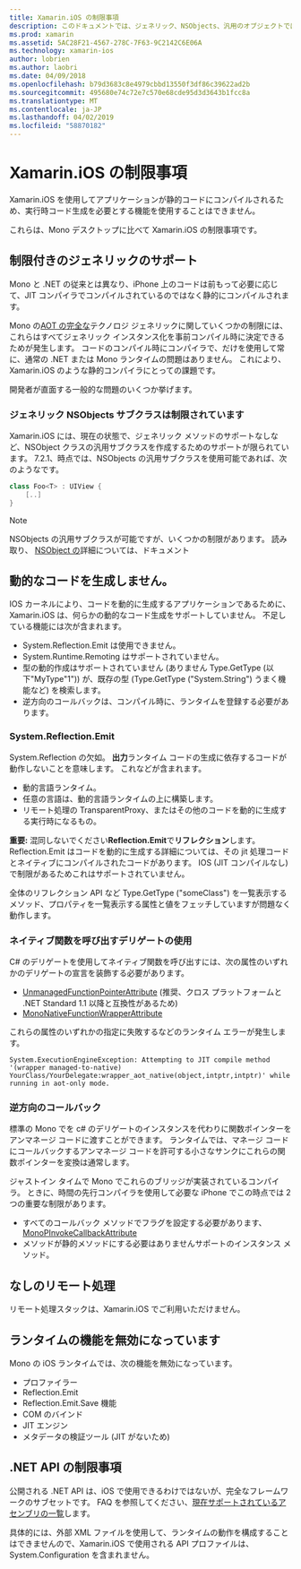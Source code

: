```yaml
---
title: Xamarin.iOS の制限事項
description: このドキュメントでは、ジェネリック、NSObjects、汎用のオブジェクトでは、P/invoke などの汎用サブクラスについて説明する Xamarin.iOS の制限事項について説明します。
ms.prod: xamarin
ms.assetid: 5AC28F21-4567-278C-7F63-9C2142C6E06A
ms.technology: xamarin-ios
author: lobrien
ms.author: laobri
ms.date: 04/09/2018
ms.openlocfilehash: b79d3683c8e4979cbbd13550f3df86c39622ad2b
ms.sourcegitcommit: 495680e74c72e7c570e68cde95d3d3643b1fcc8a
ms.translationtype: MT
ms.contentlocale: ja-JP
ms.lasthandoff: 04/02/2019
ms.locfileid: "58870182"
---
```

# <a name="limitations-of-xamarinios"></a>Xamarin.iOS の制限事項

Xamarin.iOS を使用してアプリケーションが静的コードにコンパイルされるため、実行時コード生成を必要とする機能を使用することはできません。

これらは、Mono デスクトップに比べて Xamarin.iOS の制限事項です。

 <a name="Limited_Generics_Support" />


## <a name="limited-generics-support"></a>制限付きのジェネリックのサポート

Mono と .NET の従来とは異なり、iPhone 上のコードは前もって必要に応じて、JIT コンパイラでコンパイルされているのではなく静的にコンパイルされます。

Mono の[AOT の完全な](https://www.mono-project.com/docs/advanced/aot/#full-aot)テクノロジ ジェネリックに関していくつかの制限には、これらはすべてジェネリック インスタンス化を事前コンパイル時に決定できるためが発生します。 コードのコンパイル時にコンパイラで、だけを使用して常に、通常の .NET または Mono ランタイムの問題はありません。 これにより、Xamarin.iOS のような静的コンパイラにとっての課題です。

開発者が直面する一般的な問題のいくつか挙げます。

 <a name="Generic_Subclasses_of_NSObjects_are_limited" />


### <a name="generic-subclasses-of-nsobjects-are-limited"></a>ジェネリック NSObjects サブクラスは制限されています

Xamarin.iOS には、現在の状態で、ジェネリック メソッドのサポートなしなど、NSObject クラスの汎用サブクラスを作成するためのサポートが限られています。 7.2.1、時点では、NSObjects の汎用サブクラスを使用可能であれば、次のようなです。

```csharp
class Foo<T> : UIView {
    [..]
}
```

> [!NOTE]
> NSObjects の汎用サブクラスが可能ですが、いくつかの制限があります。 読み取り、 [NSObject の](~/ios/internals/api-design/nsobject-generics.md)詳細については、ドキュメント


 <a name="No_Dynamic_Code_Generation" />


## <a name="no-dynamic-code-generation"></a>動的なコードを生成しません。

IOS カーネルにより、コードを動的に生成するアプリケーションであるために、Xamarin.iOS は、何らかの動的なコード生成をサポートしていません。 不足している機能には次が含まれます。

-  System.Reflection.Emit は使用できません。
-  System.Runtime.Remoting はサポートされていません。
-  型の動的作成はサポートされていません (ありません Type.GetType (以下"MyType"1")) が、既存の型 (Type.GetType ("System.String") うまく機能など) を検索します。 
-  逆方向のコールバックは、コンパイル時に、ランタイムを登録する必要があります。


 
 <a name="System.Reflection.Emit" />


### <a name="systemreflectionemit"></a>System.Reflection.Emit

System.Reflection の欠如。 **出力**ランタイム コードの生成に依存するコードが動作しないことを意味します。 これなどが含まれます。

-  動的言語ランタイム。
-  任意の言語は、動的言語ランタイムの上に構築します。
-  リモート処理の TransparentProxy、またはその他のコードを動的に生成する実行時になるもの。 


 **重要:** 混同しないでください**Reflection.Emit**で**リフレクション**します。 Reflection.Emit はコードを動的に生成する詳細については、その jit 処理コードとネイティブにコンパイルされたコードがあります。 IOS (JIT コンパイルなし) で制限があるためこれはサポートされていません。

全体のリフレクション API など Type.GetType ("someClass") を一覧表示するメソッド、プロパティを一覧表示する属性と値をフェッチしていますが問題なく動作します。

### <a name="using-delegates-to-call-native-functions"></a>ネイティブ関数を呼び出すデリゲートの使用

C# のデリゲートを使用してネイティブ関数を呼び出すには、次の属性のいずれかのデリゲートの宣言を装飾する必要があります。

- [UnmanagedFunctionPointerAttribute](xref:System.Runtime.InteropServices.UnmanagedFunctionPointerAttribute) (推奨、クロス プラットフォームと .NET Standard 1.1 以降と互換性があるため)
- [MonoNativeFunctionWrapperAttribute](xref:ObjCRuntime.MonoNativeFunctionWrapperAttribute)

これらの属性のいずれかの指定に失敗するなどのランタイム エラーが発生します。

```
System.ExecutionEngineException: Attempting to JIT compile method '(wrapper managed-to-native) YourClass/YourDelegate:wrapper_aot_native(object,intptr,intptr)' while running in aot-only mode.
```
 
 <a name="Reverse_Callbacks" />


### <a name="reverse-callbacks"></a>逆方向のコールバック

標準の Mono でを c# のデリゲートのインスタンスを代わりに関数ポインターをアンマネージ コードに渡すことができます。 ランタイムでは、マネージ コードにコールバックするアンマネージ コードを許可する小さなサンクにこれらの関数ポインターを変換は通常します。

ジャストイン タイムで Mono でこれらのブリッジが実装されているコンパイラ。 ときに、時間の先行コンパイラを使用して必要な iPhone でこの時点では 2 つの重要な制限があります。

-  すべてのコールバック メソッドでフラグを設定する必要があります、 [MonoPInvokeCallbackAttribute](xref:ObjCRuntime.MonoPInvokeCallbackAttribute)
-  メソッドが静的メソッドにする必要はありませんサポートのインスタンス メソッド。
 
<a name="No_Remoting" />

## <a name="no-remoting"></a>なしのリモート処理

リモート処理スタックは、Xamarin.iOS でご利用いただけません。


 <a name="Runtime_Disabled_Features" />


## <a name="runtime-disabled-features"></a>ランタイムの機能を無効になっています

Mono の iOS ランタイムでは、次の機能を無効になっています。

-  プロファイラー
-  Reflection.Emit
-  Reflection.Emit.Save 機能
-  COM のバインド
-  JIT エンジン
-  メタデータの検証ツール (JIT がないため)


 <a name=".NET_API_Limitations" />


## <a name="net-api-limitations"></a>.NET API の制限事項

公開される .NET API は、iOS で使用できるわけではないが、完全なフレームワークのサブセットです。 FAQ を参照してください、[現在サポートされているアセンブリの一覧](~/cross-platform/internals/available-assemblies.md)します。



具体的には、外部 XML ファイルを使用して、ランタイムの動作を構成することはできませんので、Xamarin.iOS で使用される API プロファイルは、System.Configuration を含まれません。
